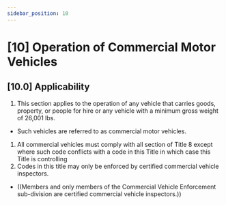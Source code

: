 ```yaml
---
sidebar_position: 10
---
```

# [10] Operation of Commercial Motor Vehicles

## [10.0] Applicability

1. This section applies to the operation of any vehicle that carries goods, property, or people for hire or any vehicle with a minimum gross weight of 26,001 lbs.

- Such vehicles are referred to as commercial motor vehicles.

1. All commercial vehicles must comply with all section of Title 8 except where such code conflicts with a code in this Title in which case this Title is controlling
2. Codes in this title may only be enforced by certified commercial vehicle inspectors.

- ((Members and only members of the Commercial Vehicle Enforcement sub-division are certified commercial vehicle inspectors.))
